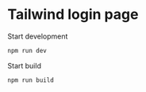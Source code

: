 # Tailwind login page

Start development

```bash
npm run dev
```

Start build

```bash
npm run build
```